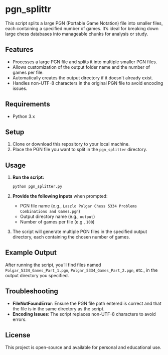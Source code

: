 # pgn_splittr

This script splits a large PGN (Portable Game Notation) file into smaller files, each containing a specified number of games. It’s ideal for breaking down large chess databases into manageable chunks for analysis or study.

## Features

- Processes a large PGN file and splits it into multiple smaller PGN files.
- Allows customization of the output folder name and the number of games per file.
- Automatically creates the output directory if it doesn't already exist.
- Handles non-UTF-8 characters in the original PGN file to avoid encoding issues.

## Requirements

- Python 3.x

## Setup

1. Clone or download this repository to your local machine.
2. Place the PGN file you want to split in the `pgn_splitter` directory.

## Usage

1. **Run the script:**

    ```bash
    python pgn_splitter.py
    ```

2. **Provide the following inputs** when prompted:
   - PGN file name (e.g., `Laszlo Polgar Chess 5334 Problems Combinations and Games.pgn`)
   - Output directory name (e.g., `output`)
   - Number of games per file (e.g., `100`)

3. The script will generate multiple PGN files in the specified output directory, each containing the chosen number of games.

## Example Output

After running the script, you’ll find files named `Polgar_5334_Games_Part_1.pgn`, `Polgar_5334_Games_Part_2.pgn`, etc., in the output directory you specified.

## Troubleshooting

- **FileNotFoundError**: Ensure the PGN file path entered is correct and that the file is in the same directory as the script.
- **Encoding Issues**: The script replaces non-UTF-8 characters to avoid errors.

## License

This project is open-source and available for personal and educational use.
